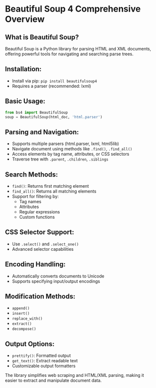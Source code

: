 # Beautiful Soup 4 Comprehensive Overview

## What is Beautiful Soup?
Beautiful Soup is a Python library for parsing HTML and XML documents, offering powerful tools for navigating and searching parse trees.

## Installation:
- Install via pip: `pip install beautifulsoup4`
- Requires a parser (recommended: lxml)

## Basic Usage:
```python
from bs4 import BeautifulSoup
soup = BeautifulSoup(html_doc, 'html.parser')
```

## Parsing and Navigation:
- Supports multiple parsers (html.parser, lxml, html5lib)
- Navigate document using methods like `.find()`, `.find_all()`
- Access elements by tag name, attributes, or CSS selectors
- Traverse tree with `.parent`, `.children`, `.siblings`

## Search Methods:
- `find()`: Returns first matching element
- `find_all()`: Returns all matching elements
- Support for filtering by:
  - Tag names
  - Attributes
  - Regular expressions
  - Custom functions

## CSS Selector Support:
- Use `.select()` and `.select_one()`
- Advanced selector capabilities

## Encoding Handling:
- Automatically converts documents to Unicode
- Supports specifying input/output encodings

## Modification Methods:
- `append()`
- `insert()`
- `replace_with()`
- `extract()`
- `decompose()`

## Output Options:
- `prettify()`: Formatted output
- `get_text()`: Extract readable text
- Customizable output formatters

The library simplifies web scraping and HTML/XML parsing, making it easier to extract and manipulate document data.